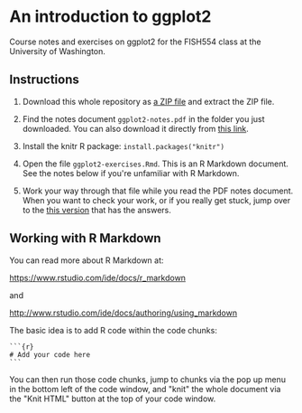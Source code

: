 # An introduction to ggplot2

Course notes and exercises on ggplot2 for the FISH554 class at the University of Washington.

## Instructions

1. Download this whole repository as [a ZIP file](<https://github.com/seananderson/ggplot2-FISH554/archive/master.zip>) and extract the ZIP file.

2. Find the notes document `ggplot2-notes.pdf` in the folder you just downloaded. You can also download it directly from [this link](https://github.com/seananderson/ggplot2-FISH554/raw/master/ggplot2-notes.pdf).

3. Install the knitr R package: `install.packages("knitr")`

4. Open the file `ggplot2-exercises.Rmd`. This is an R Markdown document. See the notes below if you're unfamiliar with R Markdown.

5. Work your way through that file while you read the PDF notes document. When you want to check your work, or if you really get stuck, jump over to the [this version](https://github.com/seananderson/ggplot2-FISH554/blob/master/ggplot2-exercises-answers.md) that has the answers.

## Working with R Markdown

You can read more about R Markdown at:

<https://www.rstudio.com/ide/docs/r_markdown>

and

<http://www.rstudio.com/ide/docs/authoring/using_markdown>

The basic idea is to add R code within the code chunks:

    ```{r}
    # Add your code here
    ```

You can then run those code chunks, jump to chunks via the pop up menu in the bottom left of the code window, and "knit" the whole document via the "Knit HTML" button at the top of your code window.


